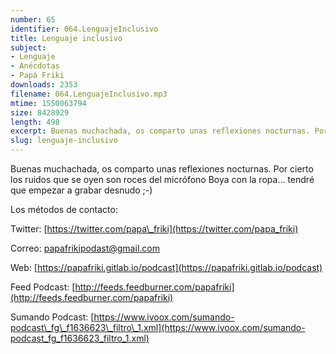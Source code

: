 ```yaml
---
number: 65
identifier: 064.LenguajeInclusivo
title: Lenguaje inclusivo
subject:
- Lenguaje
- Anécdotas
- Papá Friki
downloads: 2353
filename: 064.LenguajeInclusivo.mp3
mtime: 1550063794
size: 8428929
length: 498
excerpt: Buenas muchachada, os comparto unas reflexiones nocturnas. Por cierto los ruidos que se oyen son roces del micrófono Boya con la ropa... tendré que em
slug: lenguaje-inclusivo
---
```

Buenas muchachada, os comparto unas reflexiones nocturnas. Por cierto los ruidos que se oyen son roces del micrófono Boya con la ropa... tendré que empezar a grabar desnudo ;-)

Los métodos de contacto:

Twitter: [https://twitter.com/papa\_friki](https://twitter.com/papa_friki)

Correo: [papafrikipodast@gmail.com](https://archive.org/details/papafrikipodast@gmail.com)

Web: [https://papafriki.gitlab.io/podcast](https://papafriki.gitlab.io/podcast)

Feed Podcast: [http://feeds.feedburner.com/papafriki](http://feeds.feedburner.com/papafriki)

Sumando Podcast: [https://www.ivoox.com/sumando-podcast\_fg\_f1636623\_filtro\_1.xml](https://www.ivoox.com/sumando-podcast_fg_f1636623_filtro_1.xml)